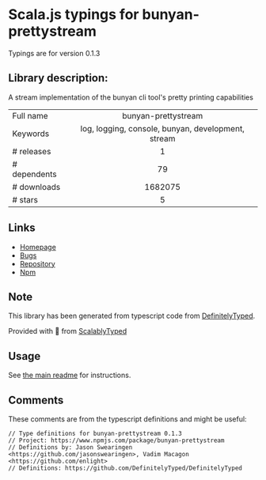 
# Scala.js typings for bunyan-prettystream

Typings are for version 0.1.3

## Library description:
A stream implementation of the bunyan cli tool's pretty printing capabilities

|                    |                 |
| ------------------ | :-------------: |
| Full name          | bunyan-prettystream |
| Keywords           | log, logging, console, bunyan, development, stream |
| # releases         | 1 |
| # dependents       | 79 |
| # downloads        | 1682075 |
| # stars            | 5 |

## Links
- [Homepage](https://github.com/mrrama/node-bunyan-prettystream#readme)
- [Bugs](https://github.com/mrrama/node-bunyan-prettystream/issues)
- [Repository](https://github.com/mrrama/node-bunyan-prettystream)
- [Npm](https://www.npmjs.com/package/bunyan-prettystream)
    


## Note
This library has been generated from typescript code from [DefinitelyTyped](https://definitelytyped.org).

Provided with :purple_heart: from [ScalablyTyped](https://github.com/oyvindberg/ScalablyTyped)

## Usage
See [the main readme](../../readme.md) for instructions.

## Comments

These comments are from the typescript definitions and might be useful:
```
// Type definitions for bunyan-prettystream 0.1.3
// Project: https://www.npmjs.com/package/bunyan-prettystream
// Definitions by: Jason Swearingen <https://github.com/jasonswearingen>, Vadim Macagon <https://github.com/enlight>
// Definitions: https://github.com/DefinitelyTyped/DefinitelyTyped

```

